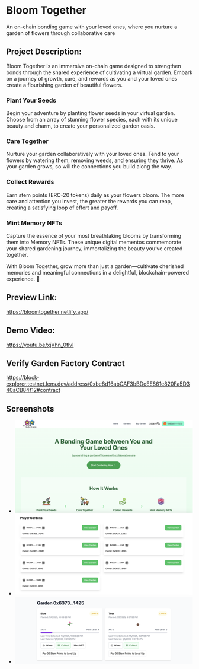 # Bloom Together
An on-chain bonding game with your loved ones, where you nurture a garden of flowers through collaborative care

## Project Description:
Bloom Together is an immersive on-chain game designed to strengthen bonds through the shared experience of cultivating a virtual garden. Embark on a journey of growth, care, and rewards as you and your loved ones create a flourishing garden of beautiful flowers.

### Plant Your Seeds
Begin your adventure by planting flower seeds in your virtual garden. Choose from an array of stunning flower species, each with its unique beauty and charm, to create your personalized garden oasis.

### Care Together
Nurture your garden collaboratively with your loved ones. Tend to your flowers by watering them, removing weeds, and ensuring they thrive. As your garden grows, so will the connections you build along the way.

### Collect Rewards
Earn stem points (ERC-20 tokens) daily as your flowers bloom. The more care and attention you invest, the greater the rewards you can reap, creating a satisfying loop of effort and payoff.

###  Mint Memory NFTs
Capture the essence of your most breathtaking blooms by transforming them into Memory NFTs. These unique digital mementos commemorate your shared gardening journey, immortalizing the beauty you’ve created together.

With Bloom Together, grow more than just a garden—cultivate cherished memories and meaningful connections in a delightful, blockchain-powered experience. 🌸

## Preview Link:
https://bloomtogether.netlify.app/

## Demo Video:
https://youtu.be/xjVhn_0tlvI

## Verify Garden Factory Contract
https://block-explorer.testnet.lens.dev/address/0xbe8d16abCAF3bBDeEE861e820Fa5D340aCB84f12#contract

## Screenshots
- ![img](https://raw.githubusercontent.com/codechefsong/GardenTycoon/refs/heads/main/public/s1.png)
- ![img](https://raw.githubusercontent.com/codechefsong/GardenTycoon/refs/heads/main/public/s2.png)
- ![img](https://raw.githubusercontent.com/codechefsong/GardenTycoon/refs/heads/main/public/s3.png)